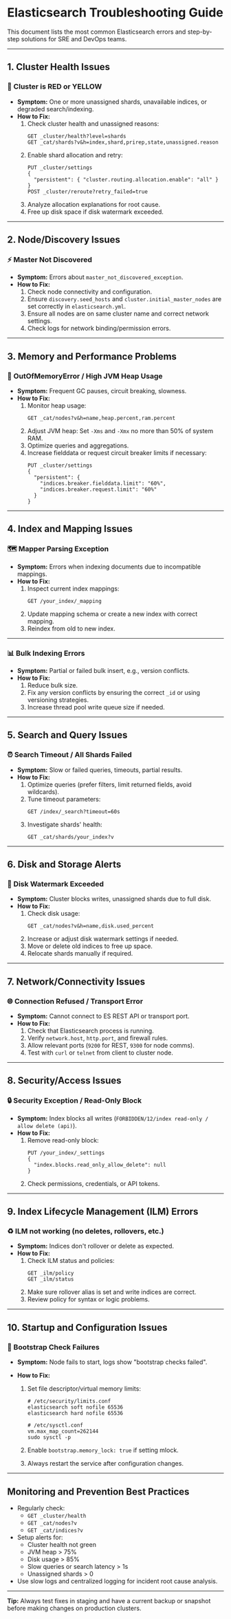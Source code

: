 # Elasticsearch Troubleshooting Guide

This document lists the most common Elasticsearch errors and step-by-step solutions for SRE and DevOps teams.

---

## 1. Cluster Health Issues

### 🔴 Cluster is RED or YELLOW

- **Symptom:** One or more unassigned shards, unavailable indices, or degraded search/indexing.
- **How to Fix:**
  1. Check cluster health and unassigned reasons:
     ```
     GET _cluster/health?level=shards
     GET _cat/shards?v&h=index,shard,prirep,state,unassigned.reason
     ```
  2. Enable shard allocation and retry:
     ```
     PUT _cluster/settings
     {
       "persistent": { "cluster.routing.allocation.enable": "all" }
     }
     POST _cluster/reroute?retry_failed=true
     ```
  3. Analyze allocation explanations for root cause.
  4. Free up disk space if disk watermark exceeded.

---

## 2. Node/Discovery Issues

### ⚡ Master Not Discovered

- **Symptom:** Errors about `master_not_discovered_exception`.
- **How to Fix:**
  1. Check node connectivity and configuration.
  2. Ensure `discovery.seed_hosts` and `cluster.initial_master_nodes` are set correctly in `elasticsearch.yml`.
  3. Ensure all nodes are on same cluster name and correct network settings.
  4. Check logs for network binding/permission errors.

---

## 3. Memory and Performance Problems

### 💾 OutOfMemoryError / High JVM Heap Usage

- **Symptom:** Frequent GC pauses, circuit breaking, slowness.
- **How to Fix:**
  1. Monitor heap usage:
     ```
     GET _cat/nodes?v&h=name,heap.percent,ram.percent
     ```
  2. Adjust JVM heap: Set `-Xms` and `-Xmx` no more than 50% of system RAM.
  3. Optimize queries and aggregations.
  4. Increase fielddata or request circuit breaker limits if necessary:
     ```
     PUT _cluster/settings
     {
       "persistent": {
         "indices.breaker.fielddata.limit": "60%",
         "indices.breaker.request.limit": "60%"
       }
     }
     ```

---

## 4. Index and Mapping Issues

### 🗺️ Mapper Parsing Exception

- **Symptom:** Errors when indexing documents due to incompatible mappings.
- **How to Fix:**
  1. Inspect current index mappings:
     ```
     GET /your_index/_mapping
     ```
  2. Update mapping schema or create a new index with correct mapping.
  3. Reindex from old to new index.

---

### 📊 Bulk Indexing Errors

- **Symptom:** Partial or failed bulk insert, e.g., version conflicts.
- **How to Fix:**
  1. Reduce bulk size.
  2. Fix any version conflicts by ensuring the correct `_id` or using versioning strategies.
  3. Increase thread pool write queue size if needed.

---

## 5. Search and Query Issues

### ⏰ Search Timeout / All Shards Failed

- **Symptom:** Slow or failed queries, timeouts, partial results.
- **How to Fix:**
  1. Optimize queries (prefer filters, limit returned fields, avoid wildcards).
  2. Tune timeout parameters:
     ```
     GET /index/_search?timeout=60s
     ```
  3. Investigate shards' health:
     ```
     GET _cat/shards/your_index?v
     ```

---

## 6. Disk and Storage Alerts

### 💽 Disk Watermark Exceeded

- **Symptom:** Cluster blocks writes, unassigned shards due to full disk.
- **How to Fix:**
  1. Check disk usage:
     ```
     GET _cat/nodes?v&h=name,disk.used_percent
     ```
  2. Increase or adjust disk watermark settings if needed.
  3. Move or delete old indices to free up space.
  4. Relocate shards manually if required.

---

## 7. Network/Connectivity Issues

### 🌐 Connection Refused / Transport Error

- **Symptom:** Cannot connect to ES REST API or transport port.
- **How to Fix:**
  1. Check that Elasticsearch process is running.
  2. Verify `network.host`, `http.port`, and firewall rules.
  3. Allow relevant ports (`9200` for REST, `9300` for node comms).
  4. Test with `curl` or `telnet` from client to cluster node.

---

## 8. Security/Access Issues

### 🔒 Security Exception / Read-Only Block

- **Symptom:** Index blocks all writes (`FORBIDDEN/12/index read-only / allow delete (api)`).
- **How to Fix:**
  1. Remove read-only block:
     ```
     PUT /your_index/_settings
     {
       "index.blocks.read_only_allow_delete": null
     }
     ```
  2. Check permissions, credentials, or API tokens.

---

## 9. Index Lifecycle Management (ILM) Errors

### ♻️ ILM not working (no deletes, rollovers, etc.)

- **Symptom:** Indices don't rollover or delete as expected.
- **How to Fix:**
  1. Check ILM status and policies:
     ```
     GET _ilm/policy
     GET _ilm/status
     ```
  2. Make sure rollover alias is set and write indices are correct.
  3. Review policy for syntax or logic problems.

---

## 10. Startup and Configuration Issues

### 🔧 Bootstrap Check Failures

- **Symptom:** Node fails to start, logs show "bootstrap checks failed".
- **How to Fix:**

  1. Set file descriptor/virtual memory limits:

     ```
     # /etc/security/limits.conf
     elasticsearch soft nofile 65536
     elasticsearch hard nofile 65536

     # /etc/sysctl.conf
     vm.max_map_count=262144
     sudo sysctl -p
     ```

  2. Enable `bootstrap.memory_lock: true` if setting mlock.
  3. Always restart the service after configuration changes.

---

## Monitoring and Prevention Best Practices

- Regularly check:
  - `GET _cluster/health`
  - `GET _cat/nodes?v`
  - `GET _cat/indices?v`
- Setup alerts for:
  - Cluster health not green
  - JVM heap > 75%
  - Disk usage > 85%
  - Slow queries or search latency > 1s
  - Unassigned shards > 0
- Use slow logs and centralized logging for incident root cause analysis.

---

**Tip:** Always test fixes in staging and have a current backup or snapshot before making changes on production clusters.
